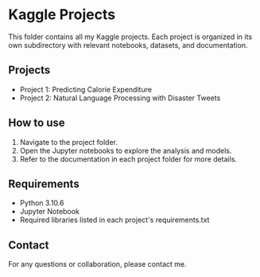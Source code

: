 # Kaggle Projects

This folder contains all my Kaggle projects. Each project is organized in its own subdirectory with relevant notebooks, datasets, and documentation.

## Projects

- Project 1: Predicting Calorie Expenditure
- Project 2: Natural Language Processing with Disaster Tweets

## How to use

1. Navigate to the project folder.
2. Open the Jupyter notebooks to explore the analysis and models.
3. Refer to the documentation in each project folder for more details.

## Requirements

- Python 3.10.6
- Jupyter Notebook
- Required libraries listed in each project's requirements.txt

## Contact

For any questions or collaboration, please contact me.
